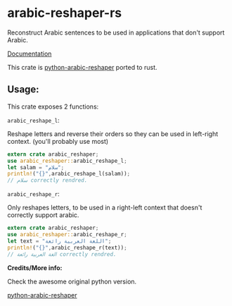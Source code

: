 # arabic-reshaper-rs

Reconstruct Arabic sentences to be used in applications that don't support Arabic.

[Documentation](https://docs.rs/arabic_reshaper/)

This crate is [python-arabic-reshaper](https://github.com/mpcabd/python-arabic-reshaper) ported to rust. 

## Usage:

This crate exposes 2 functions:

`arabic_reshape_l`:

Reshape letters and reverse their orders so they can be used in left-right context. (you'll probably use most)

```rust
extern crate arabic_reshaper;
use arabic_reshaper::arabic_reshape_l;
let salam = "سلام";
println!("{}",arabic_reshape_l(salam));
// سلام correctly rendred.
```

`arabic_reshape_r`:

Only reshapes letters, to be used in a right-left context that doesn't correctly support arabic.

```rust
extern crate arabic_reshaper;
use arabic_reshaper::arabic_reshape_r;
let text = "اللغة العربية رائعة";
println!("{}",arabic_reshape_r(text));
// الغة العربية رائعة correctly rendred.
```

**Credits/More info:**

Check the awesome original python version.

[python-arabic-reshaper](https://github.com/mpcabd/python-arabic-reshaper)

